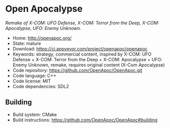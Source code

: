 # Open Apocalypse

_Remake of X-COM: UFO Defense, X-COM: Terror from the Deep, X-COM: Apocalypse, UFO: Enemy Unknown._

- Home: http://openapoc.org/
- State: mature
- Download: https://ci.appveyor.com/project/openapoc/openapoc
- Keywords: strategy, commercial content, inspired by X-COM: UFO Defense + X-COM: Terror from the Deep + X-COM: Apocalypse + UFO: Enemy Unknown, remake, requires original content (X-Com Apocalypse)
- Code repository: https://github.com/OpenApoc/OpenApoc.git
- Code language: C++
- Code license: MIT
- Code dependencies: SDL2

## Building

- Build system: CMake
- Build instructions: https://github.com/OpenApoc/OpenApoc#building
